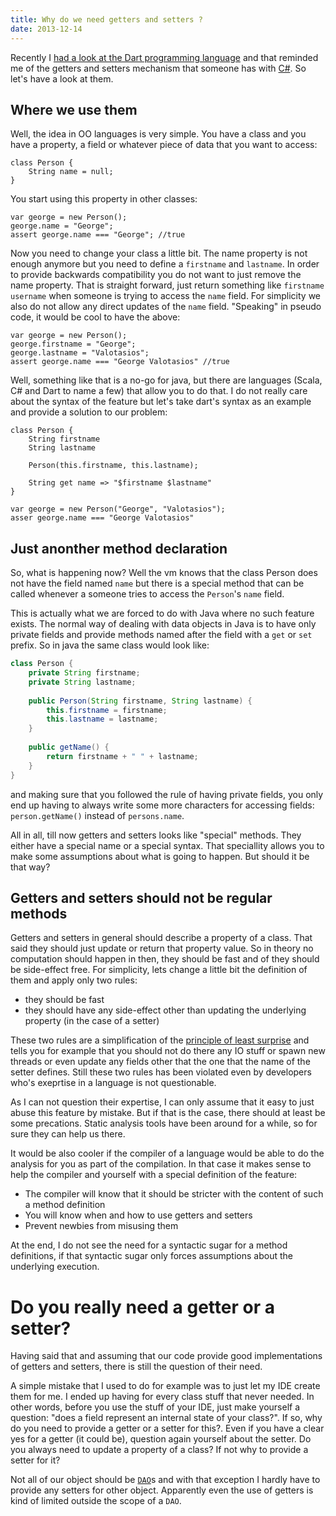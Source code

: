 ```yaml
---
title: Why do we need getters and setters ?
date: 2013-12-14
---
```



Recently I [had a look at the Dart programming language][thoughts-on-dart] and that reminded me of the getters and setters mechanism that someone has with [C#][csharp]. So let's have a look at them.

## Where we use them
Well, the idea in OO languages is very simple. You have a class and you have a property, a field or whatever piece of data that you want to access:

```
class Person {
    String name = null;
}
```

You start using this property in other classes:

```
var george = new Person();
george.name = "George";
assert george.name === "George"; //true
```

Now you need to change your class a little bit. The name property is not enough anymore but you need to define a `firstname` and `lastname`. In order to provide backwards compatibility you do not want to just remove the name property. That is straight forward, just return something like `firstname username` when someone is trying to access the `name` field. For simplicity we also do not allow any direct updates of the `name` field. "Speaking" in pseudo code, it would be cool to have the above:

```
var george = new Person();
george.firstname = "George";
george.lastname = "Valotasios";
assert george.name === "George Valotasios" //true
```

Well, something like that is a no-go for java, but there are languages (Scala, C# and Dart to name a few) that allow you to do that. I do not really care about the syntax of the feature but let's take dart's syntax as an example and provide a solution to our problem:

```
class Person {
    String firstname
    String lastname
    
    Person(this.firstname, this.lastname);
    
    String get name => "$firstname $lastname"
}

var george = new Person("George", "Valotasios");
asser george.name === "George Valotasios"
```

## Just anonther method declaration
So, what is happening now? Well the vm knows that the class Person does not have the field named `name` but there is a special method that can be called whenever a someone tries to access the `Person`'s `name` field.

This is actually what we are forced to do with Java where no such feature exists. The normal way of dealing with data objects in Java is to have only private fields and provide methods named after the field with a `get` or `set` prefix. So in java the same class would look like:

```java
class Person {
    private String firstname;
    private String lastname;
    
    public Person(String firstname, String lastname) {
        this.firstname = firstname;
        this.lastname = lastname;
    }
    
    public getName() {
        return firstname + " " + lastname;
    }
}
```

and making sure that you followed the rule of having private fields, you only end up having to always write some more characters for accessing fields: `person.getName()` instead of `persons.name`.

All in all, till now getters and setters looks like "special" methods. They either have a special name or a special syntax. That speciallity allows you to make some assumptions about what is going to happen. But should it be that way?

## Getters and setters should not be regular methods
Getters and setters in general should describe a property of a class. That said they should just update or return that property value. So in theory no computation should happen in then, they should be fast and of they should be side-effect free. For simplicity, lets change a little bit the definition of them and apply only two rules:

- they should be fast
- they should have any side-effect other than updating the underlying property (in the case of a setter)

These two rules are a simplification of the [principle of least surprise][pols] and tells you for example that you should not do there any IO stuff or spawn new threads or even update any fields other that the one that the name of the setter defines. Still these two rules has been violated even by developers who's exeprtise in a language is not questionable.

As I can not question their expertise, I can only assume that it easy to just abuse this feature by mistake. But if that is the case, there should at least be some precations. Static analysis tools have been around for a while, so for sure they can help us there.

It would be also cooler if the compiler of a language would be able to do the analysis for you as part of the compilation. In that case it makes sense to help the compiler and yourself with a special definition of the feature:

- The compiler will know that it should be stricter with the content of such a method definition
- You will know when and how to use getters and setters
- Prevent newbies from misusing them

At the end, I do not see the need for a syntactic sugar for a method definitions, if that syntactic sugar only forces assumptions about the underlying execution.

# Do you really need a getter or a setter?
Having said that and assuming that our code provide good implementations of getters and setters, there is still the question of their need. 

A simple mistake that I used to do for example was to just let my IDE create them for me. I ended up having for every class stuff that never needed. In other words, before you use the stuff of your IDE, just make yourself a question: "does a field represent an internal state of your class?". If so, why do you need to provide a getter or a setter for this?. Even if you have a clear yes for a getter (it could be), question again yourself about the setter. Do you always need to update a property of a class? If not why to provide a setter for it?

Not all of our object should be [`DAO`][dao]s and with that exception I hardly have to provide any setters for other object. Apparently even the use of getters is kind of limited outside the scope of a `DAO`.

[thoughts-on-dart]: http://valotas.com/dart-language/
[dartlang]: https://www.dartlang.org/
[csharp]: http://en.wikipedia.org/wiki/C_Sharp_(programming_language)
[pols]: http://en.wikipedia.org/wiki/Principle_of_least_astonishment
[dao]: http://en.wikipedia.org/wiki/Data_access_object
